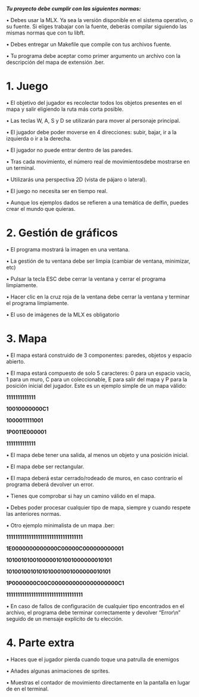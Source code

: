 _**Tu proyecto debe cumplir con las siguientes normas:**_

• Debes usar la MLX. Ya sea la versión disponible en el sistema operativo, o su fuente. Si eliges trabajar con la fuente, deberás compilar siguiendo las mismas normas que con tu libft.

• Debes entregar un Makefile que compile con tus archivos fuente.

• Tu programa debe aceptar como primer argumento un archivo con la descripción
del mapa de extensión .ber.

<h1>1. Juego</h1>

• El objetivo del jugador es recolectar todos los objetos presentes en el mapa y salir
eligiendo la ruta más corta posible.

• Las teclas W, A, S y D se utilizarán para mover al personaje principal.

• El jugador debe poder moverse en 4 direcciones: subir, bajar, ir a la izquierda o
ir a la derecha.

• El jugador no puede entrar dentro de las paredes.

• Tras cada movimiento, el número real de movimientosdebe mostrarse en un terminal.

• Utilizarás una perspectiva 2D (vista de pájaro o lateral).

• El juego no necesita ser en tiempo real.

• Aunque los ejemplos dados se refieren a una temática de delfín, puedes crear el
mundo que quieras.

<h1>2. Gestión de gráficos</h1>

• El programa mostrará la imagen en una ventana.

• La gestión de tu ventana debe ser limpia (cambiar de ventana, minimizar, etc)

• Pulsar la tecla ESC debe cerrar la ventana y cerrar el programa limpiamente.

• Hacer clic en la cruz roja de la ventana debe cerrar la ventana y terminar el programa
limpiamente.

• El uso de imágenes de la MLX es obligatorio

<h1>3. Mapa</h1>

• El mapa estará construido de 3 componentes: paredes, objetos y espacio abierto.

• El mapa estará compuesto de solo 5 caracteres: 0 para un espacio vacío, 1 para un
muro, C para un coleccionable, E para salir del mapa y P para la posición inicial
del jugador.
Este es un ejemplo simple de un mapa válido:

**1111111111111**

**10010000000C1**

**1000011111001**

**1P0011E000001**

**1111111111111**

• El mapa debe tener una salida, al menos un objeto y una posición inicial.

• El mapa debe ser rectangular.

• El mapa deberá estar cerrado/rodeado de muros, en caso contrario el programa
deberá devolver un error.

• Tienes que comprobar si hay un camino válido en el mapa.

• Debes poder procesar cualquier tipo de mapa, siempre y cuando respete las anteriores normas.

• Otro ejemplo minimalista de un mapa .ber:

**1111111111111111111111111111111111**

**1E0000000000000C00000C000000000001**

**1010010100100000101001000000010101**

**1010010010101010001001000000010101**

**1P0000000C00C0000000000000000000C1**

**1111111111111111111111111111111111**

• En caso de fallos de configuración de cualquier tipo encontrados en el archivo, el
programa debe terminar correctamente y devolver “Error\n” seguido de un mensaje
explícito de tu elección.

<h1>4. Parte extra</h1>


• Haces que el jugador pierda cuando toque una patrulla de enemigos

• Añades algunas animaciones de sprites.

• Muestras el contador de movimiento directamente en la pantalla en lugar de en el
terminal.

